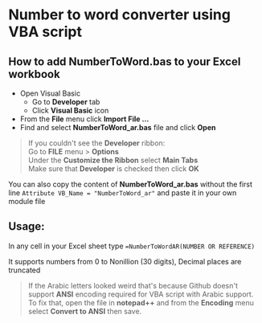 # Number to word converter using VBA script

## How to add NumberToWord.bas to your Excel workbook

- Open Visual Basic
    - Go to **Developer** tab 
    - Click **Visual Basic** icon
- From the **File** menu click **Import File ...**
- Find and select **NumberToWord_ar.bas** file and click **Open**

> If you couldn't see the **Developer** ribbon:\
> Go to **FILE** menu > **Options**\
> Under the **Customize the Ribbon** select **Main Tabs**\
> Make sure that **Developer** is checked then click **OK**

You can also copy the content of **NumberToWord_ar.bas** without the first line `Attribute VB_Name = "NumberToWord_ar"` and paste it in your own module file
## Usage:

In any cell in your Excel sheet type `=NumberToWordAR(NUMBER OR REFERENCE)`

It supports numbers from 0 to Nonillion (30 digits), Decimal places are truncated

> If the Arabic letters looked weird that's because Github doesn't support **ANSI** encoding required for VBA script with Arabic support.\
> To fix that, open the file in **notepad++** and from the **Encoding** menu select **Convert to ANSI** then save.
